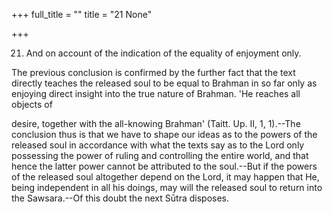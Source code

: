 +++
full_title = ""
title = "21 None"

+++


21. And on account of the indication of the equality of enjoyment only.

The previous conclusion is confirmed by the further fact that the text directly teaches the released soul to be equal to Brahman in so far only as enjoying direct insight into the true nature of Brahman. 'He reaches all objects of

desire, together with the all-knowing Brahman' (Taitt. Up. II, 1, 1).--The conclusion thus is that we have to shape our ideas as to the powers of the released soul in accordance with what the texts say as to the Lord only possessing the power of ruling and controlling the entire world, and that hence the latter power cannot be attributed to the soul.--But if the powers of the released soul altogether depend on the Lord, it may happen that He, being independent in all his doings, may will the released soul to return into the Sawsara.--Of this doubt the next Sūtra disposes.

